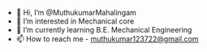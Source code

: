 - 👋 Hi, I’m @MuthukumarMahalingam
- 👀 I’m interested in Mechanical core 
- 🌱 I’m currently learning B.E. Mechanical Engineering
- 📫 How to reach me - muthukumar123722@gmail.com

<!---
MuthukumarMahalingam/MuthukumarMahalingam is a ✨ special ✨ repository because its `README.md` (this file) appears on your GitHub profile.
You can click the Preview link to take a look at your changes.
--->
